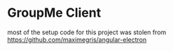 # GroupMe Client

most of the setup code for this project was stolen from https://github.com/maximegris/angular-electron